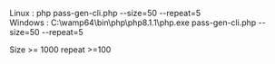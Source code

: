Linux : php pass-gen-cli.php --size=50 --repeat=5<br>
Windows : C:\wamp64\bin\php\php8.1.1\php.exe pass-gen-cli.php --size=50 --repeat=5

Size >= 1000
repeat >=100
